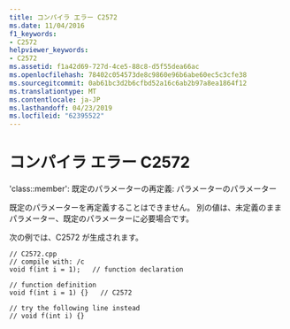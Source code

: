 ```yaml
---
title: コンパイラ エラー C2572
ms.date: 11/04/2016
f1_keywords:
- C2572
helpviewer_keywords:
- C2572
ms.assetid: f1a42d69-727d-4ce5-88c8-d5f55dea66ac
ms.openlocfilehash: 78402c054573de8c9860e96b6abe60ec5c3cfe38
ms.sourcegitcommit: 0ab61bc3d2b6cfbd52a16c6ab2b97a8ea1864f12
ms.translationtype: MT
ms.contentlocale: ja-JP
ms.lasthandoff: 04/23/2019
ms.locfileid: "62395522"
---
```

# <a name="compiler-error-c2572"></a>コンパイラ エラー C2572

'class::member': 既定のパラメーターの再定義: パラメーターのパラメーター

既定のパラメーターを再定義することはできません。 別の値は、未定義のままパラメーター、既定のパラメーターに必要場合です。

次の例では、C2572 が生成されます。

```
// C2572.cpp
// compile with: /c
void f(int i = 1);   // function declaration

// function definition
void f(int i = 1) {}   // C2572

// try the following line instead
// void f(int i) {}
```